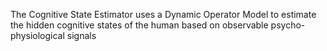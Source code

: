 The Cognitive State Estimator uses a Dynamic Operator Model to estimate the hidden cognitive states of the human based on observable psycho-physiological signals
